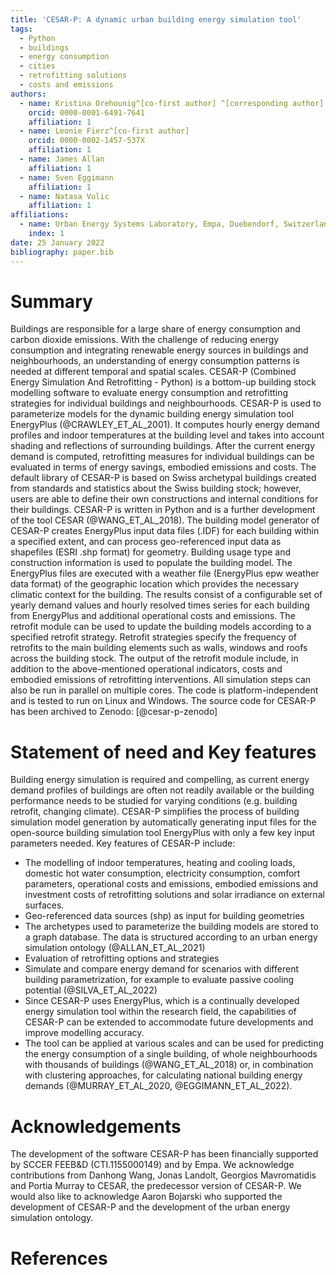 ```yaml
---
title: 'CESAR-P: A dynamic urban building energy simulation tool'
tags:
  - Python
  - buildings
  - energy consumption
  - cities
  - retrofitting solutions
  - costs and emissions
authors:
  - name: Kristina Orehounig^[co-first author] ^[corresponding author] 
    orcid: 0000-0001-6491-7641
    affiliation: 1
  - name: Leonie Fierz^[co-first author]
    orcid: 0000-0002-1457-537X
    affiliation: 1
  - name: James Allan
    affiliation: 1
  - name: Sven Eggimann
    affiliation: 1 
  - name: Natasa Vulic
    affiliation: 1 
affiliations:
  - name: Urban Energy Systems Laboratory, Empa, Duebendorf, Switzerland
    index: 1
date: 25 January 2022
bibliography: paper.bib
---
```


# Summary 

Buildings are responsible for a large share of energy consumption and carbon 
dioxide emissions. With the challenge of reducing energy consumption and 
integrating renewable energy sources in buildings and neighbourhoods, an 
understanding of energy consumption patterns is needed at different temporal 
and spatial scales. CESAR-P (Combined Energy Simulation And Retrofitting - 
Python) is a bottom-up building stock modelling software to evaluate energy 
consumption and retrofitting strategies for individual buildings and neighbourhoods. 
CESAR-P is used to parameterize models for the dynamic building energy 
simulation tool EnergyPlus (@CRAWLEY_ET_AL_2001). It computes hourly energy 
demand profiles and indoor temperatures at the building level and 
takes into account shading and reflections of surrounding buildings. After the 
current energy demand is computed, retrofitting measures for individual 
buildings can be evaluated in terms of energy savings, embodied emissions and 
costs. The default library of CESAR-P is based on Swiss archetypal buildings 
created from standards and statistics about the Swiss building stock; however, 
users are able to define their own constructions and internal conditions for 
their buildings. CESAR-P is written in Python and is a further development of 
the tool CESAR (@WANG_ET_AL_2018). The building model generator of CESAR-P 
creates EnergyPlus input data files (.IDF) for each building within a specified 
extent, and can process geo-referenced input data as shapefiles (ESRI .shp format) for geometry. Building 
usage type and construction information is used to populate the building model. 
The EnergyPlus files are executed with a weather file (EnergyPlus epw weather data format) of the geographic 
location which provides the necessary climatic context for the building. The 
results consist of a configurable set of yearly demand values and hourly 
resolved times series for each building from EnergyPlus and additional
operational costs and emissions. The retrofit 
module can be used to update the building models according to a specified 
retrofit strategy. Retrofit strategies specify the frequency of retrofits to 
the main building elements such as walls, windows and roofs across the building 
stock. The output of the retrofit module include, in addition to the above-mentioned 
operational indicators, costs and embodied emissions of retrofitting 
interventions. All simulation steps can also be run in parallel on multiple 
cores. The code is platform-independent and is tested to run on Linux and 
Windows. The source code for CESAR-P has been archived to Zenodo: 
[@cesar-p-zenodo] 

# Statement of need and Key features 

Building energy simulation is required and compelling, as current energy demand 
profiles of buildings are often not readily available or the building 
performance needs to be studied for varying conditions (e.g. building retrofit, 
changing climate). CESAR-P simplifies the process of building simulation model 
generation by automatically generating input files for the open-source building 
simulation tool EnergyPlus with only a few key input parameters needed. Key 
features of CESAR-P include: 

- The modelling of indoor temperatures, heating and cooling loads, domestic hot 
  water consumption, electricity consumption, comfort parameters, operational 
  costs and emissions, embodied emissions and investment costs of retrofitting 
  solutions and solar irradiance on external surfaces.
- Geo-referenced data sources (shp) as input for building geometries
- The archetypes used to parameterize the building models are stored to a 
  graph database. The data is structured according to an urban energy 
  simulation ontology (@ALLAN_ET_AL_2021)
- Evaluation of retrofitting options and strategies
- Simulate and compare energy demand for scenarios with different building
  parametrization, for example to evaluate passive cooling potential (@SILVA_ET_AL_2022)
- Since CESAR-P uses EnergyPlus, which is a continually developed energy 
  simulation tool within the research field, the capabilities of CESAR-P can 
  be extended to accommodate future developments and improve modelling accuracy.
- The tool can be applied at various scales and can be used for predicting the
  energy consumption of a single building, of whole neighbourhoods with thousands 
  of buildings (@WANG_ET_AL_2018) or, in combination with clustering approaches, 
  for calculating national building energy demands (@MURRAY_ET_AL_2020, @EGGIMANN_ET_AL_2022).

# Acknowledgements 

The development of the software CESAR-P has been financially supported by SCCER 
FEEB&D (CTI.1155000149) and by Empa. We acknowledge contributions from Danhong 
Wang, Jonas Landolt, Georgios Mavromatidis and Portia Murray to CESAR, the 
predecessor version of CESAR-P. We would also like to acknowledge Aaron Bojarski 
who supported the development of CESAR-P and the development of the urban energy 
simulation ontology. 

# References 

